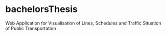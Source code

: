 # bachelorsThesis
Web Application for Visualisation of Lines, Schedules and Traffic Situation of Public Transportation
